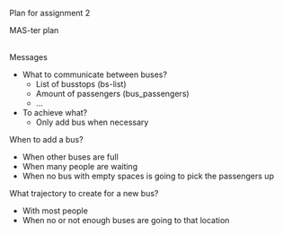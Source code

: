 Plan for assignment 2 

MAS-ter plan
<br><br>

Messages
* What to communicate between buses?
  * List of busstops (bs-list)
  * Amount of passengers (bus_passengers)
  * ...
* To achieve what?
  * Only add bus when necessary
  
When to add a bus?
* When other buses are full
* When many people are waiting
* When no bus with empty spaces is going to pick the passengers up

What trajectory to create for a new bus?
* With most people
* When no or not enough buses are going to that location


